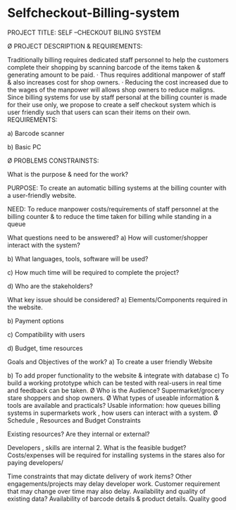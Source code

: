 # Selfcheckout-Billing-system
PROJECT TITLE: SELF –CHECKOUT BILING SYSTEM

Ø PROJECT DESCRIPTION & REQUIREMENTS:

Traditionally billing requires dedicated staff personnel to help the customers complete their shopping by scanning barcode of the items taken & generating amount to be paid. ·
Thus requires additional manpower of staff & also increases cost for shop owners. ·
Reducing the cost increased due to the wages of the manpower will allows shop owners to reduce maligns. Since billing systems for use by staff personal at the billing counter is made for their use only, we propose to create a self checkout system which is user friendly such that users can scan their items on their own. REQUIREMENTS:

a) Barcode scanner

b) Basic PC

Ø PROBLEMS CONSTRAINSTS:

What is the purpose & need for the work?


PURPOSE: To create an automatic billing systems at the billing counter with a user-friendly website.

NEED: To reduce manpower costs/requirements of staff personnel at the billing counter & to reduce the time taken for billing while standing in a queue

What questions need to be answered?
a) How will customer/shopper interact with the system?

b) What languages, tools, software will be used?

c) How much time will be required to complete the project?

d) Who are the stakeholders?

What key issue should be considered?
a) Elements/Components required in the website.

b) Payment options

c) Compatibility with users

d) Budget, time resources

Goals and Objectives of the work?
a) To create a user friendly Website

b) To add proper functionality to the website & integrate with database c) To build a working prototype which can be tested with real-users in real time and feedback can be taken. Ø Who is the Audience? Supermarket/grocery stare shoppers and shop owners. Ø What types of useable information & tools are available and practicals? Usable information: how queues billing systems in supermarkets work , how users can interact with a system. Ø Schedule , Resources and Budget Constraints

Existing resources? Are they internal or external?


Developers , skills are internal 2. What is the feasible budget? Costs/expenses will be required for installing systems in the stares also for paying developers/

Time constraints that may dictate delivery of work items? Other engagements/projects may delay developer work. Customer requirement that may change over time may also delay.
Availability and quality of existing data?
Availability of barcode details & product details. Quality good
